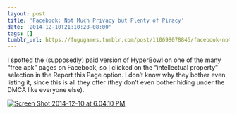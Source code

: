 ```yaml
---
layout: post
title: 'Facebook: Not Much Privacy but Plenty of Piracy'
date: '2014-12-10T21:10:28-08:00'
tags: []
tumblr_url: https://fugugames.tumblr.com/post/110698078846/facebook-not-much-privacy-but-plenty-of-piracy
---
```

I spotted the (supposedly) paid version of HyperBowl on one of the many “free apk” pages on Facebook, so I clicked on the “intellectual property” selection in the Report this Page option. I don’t know why they bother even listing it, since this is all they offer (they don’t even bother hiding under the DMCA like everyone else).

[![Screen Shot 2014-12-10 at 6.04.10 PM](http://itshardtofondlepenguins.com/wp-content/uploads/2014/12/Screen-Shot-2014-12-10-at-6.04.10-PM.png)](http://itshardtofondlepenguins.com/wp-content/uploads/2014/12/Screen-Shot-2014-12-10-at-6.04.10-PM.png)

